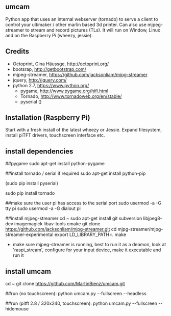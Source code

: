 umcam
-----
Python app that uses an internal webserver (tornado) to serve a client to control your ultimaker / other marlin based 3d printer. Can also use mjpeg-streamer to stream and record pictures (TLs). It will run on Window, Linux and on the Raspberry Pi (wheezy, jessie).

Credits
--------
- Octoprint, Gina Häussge, http://octoprint.org/
- bootsrap, http://getbootstrap.com/
- mjpeg-streamer, https://github.com/jacksonliam/mjpg-streamer
- jquery, http://jquery.com/
- python 2.7, https://www.python.org/
  - pygame, http://www.pygame.org/hifi.html
  - Tornado, http://www.tornadoweb.org/en/stable/
  - pyserial ()

Installation (Raspberry Pi)
--------
Start with a fresh install of the latest wheezy or Jessie. Expand filesystem, install piTFT drivers, touchscreen interface etc.

install dependencies
--------
##pygame
sudo apt-get install python-pygame


##install tornado / serial if required
sudo apt-get install python-pip

(sudo pip install pyserial)

sudo pip install tornado


##make sure the user pi has access to the serial port
sudo usermod -a -G tty pi
sudo usermod -a -G dialout pi

##install mjpeg-streamer
cd ~
sudo apt-get install git subversion libjpeg8-dev imagemagick libav-tools cmake
git clone https://github.com/jacksonliam/mjpg-streamer.git
cd mjpg-streamer/mjpg-streamer-experimental
export LD_LIBRARY_PATH=.
make

- make sure mjpeg-streamer is running, best to run it as a deamon, look at 'raspi_stream', configure for your input device, make it executable and run it

install umcam
-------------
cd ~
git clone https://github.com/MartinBienz/umcam.git

##run (no touchscreen):
python umcam.py --fullscreen --headless

##run (pitft 2.8 / 320x240, touchscreen):
python umcam.py --fullscreen --hidemouse
